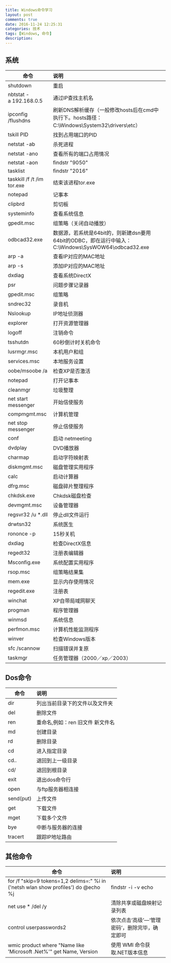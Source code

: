 ```yaml
---
title: Windows命令学习
layout: post
comments: true
date: 2016-11-24 12:25:31
categories: 技术
tags: [Windows, 命令]
description:
---
```

## 系统
| 命令                       | 说明                                                                                        |
| -------------------------  | :---------------------------------                                                          |
| shutdown                   | 重启
| nbtstat -a 192.168.0.5     | 通过IP查找主机名
| ipconfig /flushdns         | 刷新DNS解析缓存（一般修改hosts后在cmd中执行下。hosts路径：C:\Windows\System32\drivers\etc）
| tskill PID                 | 找到占用端口的PID
| netstat -ab                | 杀死进程
| netstat -ano               | 查看所有的端口占用情况
| netstat -aon|findstr "9050"| 查看指定端口的占用情况|
| tasklist|findstr "2016"    | 查看PID对应的进程|
| taskkill /f /t /im tor.exe | 结束该进程tor.exe
| notepad                    | 记事本
| clipbrd                    | 剪切板
| systeminfo                 | 查看系统信息
| gpedit.msc                 | 组策略（关闭自动播放）
| odbcad32.exe               | 数据源，若系统是64bit的，则新建dsn要用64bit的ODBC，即在运行中输入：C:\Windows\SysWOW64\odbcad32.exe
| arp -a                     | 查看IP对应的MAC地址
| arp -s                     | 添加IP对应的MAC地址
| dxdiag                     | 查看系统DirectX
| psr                        | 问题步骤记录器
| gpedit.msc                 | 组策略
| sndrec32                   | 录音机
| Nslookup                   | IP地址侦测器
| explorer                   | 打开资源管理器
| logoff                     | 注销命令
| tsshutdn                   | 60秒倒计时关机命令
| lusrmgr.msc                | 本机用户和组
| services.msc               | 本地服务设置
| oobe/msoobe /a             | 检查XP是否激活
| notepad                    | 打开记事本
| cleanmgr                   | 垃圾整理
| net start messenger        | 开始信使服务
| compmgmt.msc               | 计算机管理
| net stop messenger         | 停止信使服务
| conf                       | 启动 netmeeting
| dvdplay                    | DVD播放器
| charmap                    | 启动字符映射表
| diskmgmt.msc               | 磁盘管理实用程序
| calc                       | 启动计算器
| dfrg.msc                   | 磁盘碎片整理程序
| chkdsk.exe                 | Chkdsk磁盘检查
| devmgmt.msc                | 设备管理器
| regsvr32 /u *.dll          | 停止dll文件运行
| drwtsn32                   | 系统医生
| rononce -p                 | 15秒关机
| dxdiag                     | 检查DirectX信息
| regedt32                   | 注册表编辑器
| Msconfig.exe               | 系统配置实用程序
| rsop.msc                   | 组策略结果集
| mem.exe                    | 显示内存使用情况
| regedit.exe                | 注册表
| winchat                    | XP自带局域网聊天
| progman                    | 程序管理器
| winmsd                     | 系统信息
| perfmon.msc                | 计算机性能监测程序
| winver                     | 检查Windows版本
| sfc /scannow               | 扫描错误并复原
| taskmgr                    | 任务管理器（2000／xp／2003）


## Dos命令
| 命令                      | 说明                             |
| ------------------------- | :--                              |
| dir                       | 列出当前目录下的文件以及文件夹
| del                       | 删除文件
| ren                       | 重命名,例如：ren 旧文件 新文件名
| md                        | 创建目录
| rd                        | 删除目录
| cd                        | 进入指定目录
| cd..                      | 退回到上一级目录
| cd/                       | 退回到根目录
| exit                      | 退出dos命令行
| open                      | 与ftp服务器相连接                |
| send(put)                 | 上传文件                         |
| get                       | 下载文件                         |
| mget                      | 下载多个文件                     |
| bye                       | 中断与服务器的连接               |
| tracert                   | 跟踪IP地址路由                   |


## 其他命令
| 命令                      | 说明 |
| ------------------------- | :--  |
|for /f "skip=9 tokens=1,2 delims=:" %i in ('netsh wlan show profiles') do  @echo %j | findstr -i -v echo | netsh wlan show profiles %j key=clear		|列出连接过的wifi信息、加密方式、包括密码|
| net use * /del /y                                                  | 清除共享或磁盘映射记录列表                    |
| control userpasswords2                                             | 依次点击‘高级’—‘管理密码’，删除完毕，确定即可 |
| wmic product where "Name like 'Microsoft .Net%'" get Name, Version | 使用 WMI 命令获取.NET版本信息                 |